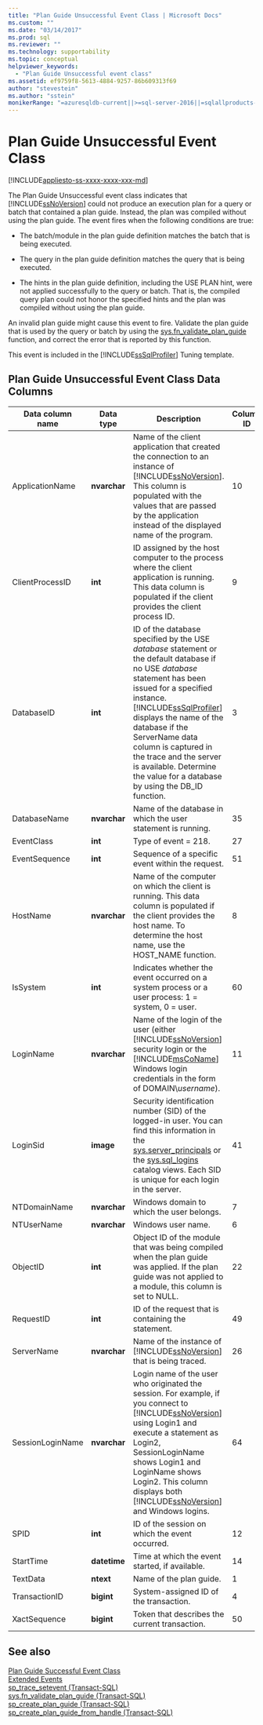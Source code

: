 ```yaml
---
title: "Plan Guide Unsuccessful Event Class | Microsoft Docs"
ms.custom: ""
ms.date: "03/14/2017"
ms.prod: sql
ms.reviewer: ""
ms.technology: supportability
ms.topic: conceptual
helpviewer_keywords: 
  - "Plan Guide Unsuccessful event class"
ms.assetid: ef9759f8-5613-4884-9257-86b609313f69
author: "stevestein"
ms.author: "sstein"
monikerRange: "=azuresqldb-current||>=sql-server-2016||=sqlallproducts-allversions||>=sql-server-linux-2017||=azuresqldb-mi-current"
---
```

# Plan Guide Unsuccessful Event Class
[!INCLUDE[appliesto-ss-xxxx-xxxx-xxx-md](../../includes/appliesto-ss-xxxx-xxxx-xxx-md.md)]

  The Plan Guide Unsuccessful event class indicates that [!INCLUDE[ssNoVersion](../../includes/ssnoversion-md.md)] could not produce an execution plan for a query or batch that contained a plan guide. Instead, the plan was compiled without using the plan guide. The event fires when the following conditions are true:  
  
-   The batch/module in the plan guide definition matches the batch that is being executed.  
  
-   The query in the plan guide definition matches the query that is being executed.  
  
-   The hints in the plan guide definition, including the USE PLAN hint, were not applied successfully to the query or batch. That is, the compiled query plan could not honor the specified hints and the plan was compiled without using the plan guide.  
  
 An invalid plan guide might cause this event to fire. Validate the plan guide that is used by the query or batch by using the [sys.fn_validate_plan_guide](../../relational-databases/system-functions/sys-fn-validate-plan-guide-transact-sql.md) function, and correct the error that is reported by this function.  
  
 This event is included in the [!INCLUDE[ssSqlProfiler](../../includes/sssqlprofiler-md.md)] Tuning template.  
  
## Plan Guide Unsuccessful Event Class Data Columns  
  
|Data column name|Data type|Description|Column ID|Filterable|  
|----------------------|---------------|-----------------|---------------|----------------|  
|ApplicationName|**nvarchar**|Name of the client application that created the connection to an instance of [!INCLUDE[ssNoVersion](../../includes/ssnoversion-md.md)]. This column is populated with the values that are passed by the application instead of the displayed name of the program.|10|Yes|  
|ClientProcessID|**int**|ID assigned by the host computer to the process where the client application is running. This data column is populated if the client provides the client process ID.|9|Yes|  
|DatabaseID|**int**|ID of the database specified by the USE *database* statement or the default database if no USE *database* statement has been issued for a specified instance. [!INCLUDE[ssSqlProfiler](../../includes/sssqlprofiler-md.md)] displays the name of the database if the ServerName data column is captured in the trace and the server is available. Determine the value for a database by using the DB_ID function.|3|Yes|  
|DatabaseName|**nvarchar**|Name of the database in which the user statement is running.|35|Yes|  
|EventClass|**int**|Type of event = 218.|27|No|  
|EventSequence|**int**|Sequence of a specific event within the request.|51|No|  
|HostName|**nvarchar**|Name of the computer on which the client is running. This data column is populated if the client provides the host name. To determine the host name, use the HOST_NAME function.|8|Yes|  
|IsSystem|**int**|Indicates whether the event occurred on a system process or a user process: 1 = system, 0 = user.|60|Yes|  
|LoginName|**nvarchar**|Name of the login of the user (either [!INCLUDE[ssNoVersion](../../includes/ssnoversion-md.md)] security login or the [!INCLUDE[msCoName](../../includes/msconame-md.md)] Windows login credentials in the form of DOMAIN\\*username*).|11|Yes|  
|LoginSid|**image**|Security identification number (SID) of the logged-in user. You can find this information in the [sys.server_principals](../../relational-databases/system-catalog-views/sys-server-principals-transact-sql.md) or the [sys.sql_logins](../../relational-databases/system-catalog-views/sys-sql-logins-transact-sql.md) catalog views. Each SID is unique for each login in the server.|41|Yes|  
|NTDomainName|**nvarchar**|Windows domain to which the user belongs.|7|Yes|  
|NTUserName|**nvarchar**|Windows user name.|6|Yes|  
|ObjectID|**int**|Object ID of the module that was being compiled when the plan guide was applied. If the plan guide was not applied to a module, this column is set to NULL.|22|Yes|  
|RequestID|**int**|ID of the request that is containing the statement.|49|Yes|  
|ServerName|**nvarchar**|Name of the instance of [!INCLUDE[ssNoVersion](../../includes/ssnoversion-md.md)] that is being traced.|26|No|  
|SessionLoginName|**nvarchar**|Login name of the user who originated the session. For example, if you connect to [!INCLUDE[ssNoVersion](../../includes/ssnoversion-md.md)] using Login1 and execute a statement as Login2, SessionLoginName shows Login1 and LoginName shows Login2. This column displays both [!INCLUDE[ssNoVersion](../../includes/ssnoversion-md.md)] and Windows logins.|64|Yes|  
|SPID|**int**|ID of the session on which the event occurred.|12|Yes|  
|StartTime|**datetime**|Time at which the event started, if available.|14|Yes|  
|TextData|**ntext**|Name of the plan guide.|1|Yes|  
|TransactionID|**bigint**|System-assigned ID of the transaction.|4|Yes|  
|XactSequence|**bigint**|Token that describes the current transaction.|50|Yes|  
  
## See also  
 [Plan Guide Successful Event Class](../../relational-databases/event-classes/plan-guide-successful-event-class.md)   
 [Extended Events](../../relational-databases/extended-events/extended-events.md)   
 [sp_trace_setevent &#40;Transact-SQL&#41;](../../relational-databases/system-stored-procedures/sp-trace-setevent-transact-sql.md)   
 [sys.fn_validate_plan_guide &#40;Transact-SQL&#41;](../../relational-databases/system-functions/sys-fn-validate-plan-guide-transact-sql.md)   
 [sp_create_plan_guide &#40;Transact-SQL&#41;](../../relational-databases/system-stored-procedures/sp-create-plan-guide-transact-sql.md)   
 [sp_create_plan_guide_from_handle &#40;Transact-SQL&#41;](../../relational-databases/system-stored-procedures/sp-create-plan-guide-from-handle-transact-sql.md)  
  
  
